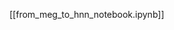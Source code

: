 <!--
# Title: 8.1 From MEG sensor-space data to HNN simulation
# Updated: 2025-02-04
#
# Contributors:
    # Dylan Daniels
-->

[[from_meg_to_hnn_notebook.ipynb]]
